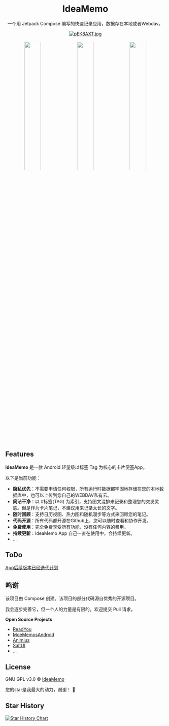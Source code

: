 

<div align="center">
    <h1>IdeaMemo</h1>
    <p>一个用 Jetpack Compose 编写的快速记录应用，数据存在本地或者Webdav。</p>
    <a href="https://imgse.com/i/pEK8AXT"><img src="https://s21.ax1x.com/2025/02/15/pEK8AXT.md.jpg" alt="pEK8AXT.jpg" border="0" /></a>
    <br/>
    <br/>
    <img src="https://s21.ax1x.com/2025/02/15/pEK8gEQ.png" width="32.2%" alt="" />
    <img src="https://s21.ax1x.com/2025/02/15/pEK86Hg.png" width="32.2%" alt="" />
    <img src="https://s21.ax1x.com/2025/02/15/pEK8yDS.png" width="32.2%" alt="" />
</div>

## Features

**IdeaMemo** 是一款 Android 轻量级以标签 Tag 为核心的卡片便签App。

以下是当前功能：

- **隐私优先**：不需要申请任何权限，所有运行时数据都牢固地存储在您的本地数据库中，也可以上传到您自己的WEBDAV私有云。
- **简洁干净**：以 #标签(TAG) 为索引，支持图文混排来记录和整理您的突发灵感。但是作为卡片笔记，不建议用来记录太长的文字。
- **随时回顾**：支持日历视图、热力图和随机漫步等方式来回顾您的笔记。
- **代码开源**：所有代码都开源在Github上，您可以随时查看和协作开发。
- **免费使用**：完全免费享受所有功能，没有任何内容的费用。
- **持续更新**：IdeaMemo App 自己一直在使用中，会持续更新。
- ...

## ToDo
[App后续版本已经迭代计划](https://github.com/ldlywt/IdeaMemo/issues/2)

## 鸣谢

该项目由 Compose 创建。该项目的部分代码源自优秀的开源项目。

我会逐步完善它，但一个人的力量是有限的。欢迎提交 Pull 请求。

**Open Source Projects**

- [ReadYou](https://github.com/Ashinch/ReadYou)
- [MoeMemosAndroid](https://github.com/mudkipme/MoeMemosAndroid)
- [Animius](https://github.com/lanlinju/Animius)
- [SaltUI](https://github.com/Moriafly/SaltUI)
- ...

## License
GNU GPL v3.0 © [IdeaMemo](https://github.com/ldlywt/IdeaMemo/blob/master/LICENSE)


您的star是我最大的动力，谢谢！ **🌟**

## Star History

[![Star History Chart]( https://api.star-history.com/svg?repos=ldlywt/IdeaMemo&type=Date)]( https://star-history.com/#ldlywt/IdeaMemo&Date)

